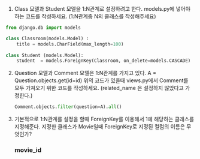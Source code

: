 1. Class 모델과 Student 모델을 1:N관계로 설정하려고 한다. models.py에 넣어야 하는 코드를 작성하세요. (1:N관계중 N의 클래스를 작성해주세요)

  ```python
  from django.db import models
  
  class Classroom(models.Model) :
      title = models.CharField(max_length=100)
          
  class Student (models.Model):
      student  = models.ForeignKey(Classroom, on_delete=models.CASCADE)
  ```

  

2. Question 모델과 Comment 모델은 1:N관계를 가지고 있다.
   A = Question.objects.get(id=id)
   위의 코드가 있을때 views.py에서 Comment를 모두 가져오기 위한 코드를 작성하세요. (related_name 은 설정하지 않았다고 가정한다.)

   ```python
   Comment.objects.filter(question=A).all()
   ```

   

3. 기본적으로 1:N관계를 설정을 할때 ForeignKey를 이용해서 1에 해당하는 클래스를 지정해준다. 지정한 클래스가 Movie일때 ForeignKey로 지정된 컬럼의 이름은 무엇인가?

   ### movie_id